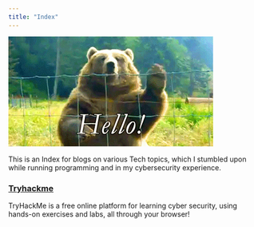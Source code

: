 ```yaml
---
title: "Index"
---
```



![Hello GIF](https://github.com/divu050704/assets-holder/raw/main/blog/7v.gif)

This is an Index for blogs on various Tech topics, which I stumbled upon while running programming and in my cybersecurity experience.

### [Tryhackme](https://divu050704.github.io/blog/tryhackme/)
TryHackMe is a free online platform for learning cyber security, using hands-on exercises and labs, all through your browser!
